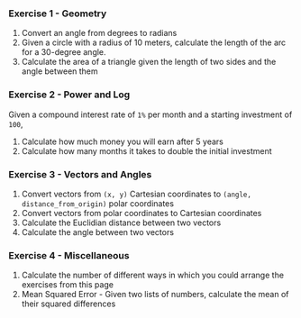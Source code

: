 ### Exercise 1 - Geometry

1. Convert an angle from degrees to radians
2. Given a circle with a radius of 10 meters, calculate the length of the arc for a 30-degree angle.
3. Calculate the area of a triangle given the length of two sides and the angle between them

### Exercise 2 - Power and Log

Given a compound interest rate of `1%` per month and a starting investment of `100`,
1. Calculate how much money you will earn after 5 years
2. Calculate how many months it takes to double the initial investment

### Exercise 3 - Vectors and Angles

1. Convert vectors from `(x, y)` Cartesian coordinates to `(angle, distance_from_origin)` polar coordinates
2. Convert vectors from polar coordinates to Cartesian coordinates
3. Calculate the Euclidian distance between two vectors
4. Calculate the angle between two vectors

### Exercise 4 - Miscellaneous

1. Calculate the number of different ways in which you could arrange the exercises from this page
2. Mean Squared Error - Given two lists of numbers, calculate the mean of their squared differences
